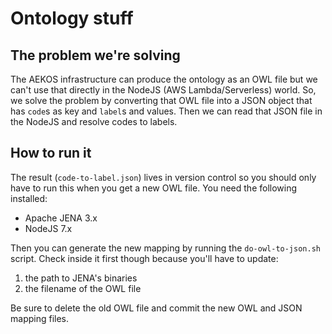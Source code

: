 # Ontology stuff

## The problem we're solving
The AEKOS infrastructure can produce the ontology as an OWL file but we can't use that directly in the NodeJS (AWS Lambda/Serverless) world. So, we solve the problem by converting that OWL file into a JSON object that has `code`s as key and `label`s and values. Then we can read that JSON file in the NodeJS and resolve codes to labels.

## How to run it
The result (`code-to-label.json`) lives in version control so you should only have to run this when you get a new OWL file.
You need the following installed:
 - Apache JENA 3.x
 - NodeJS 7.x

Then you can generate the new mapping by running the `do-owl-to-json.sh` script. Check inside it first though because you'll have to update:
 1. the path to JENA's binaries
 1. the filename of the OWL file

Be sure to delete the old OWL file and commit the new OWL and JSON mapping files.
